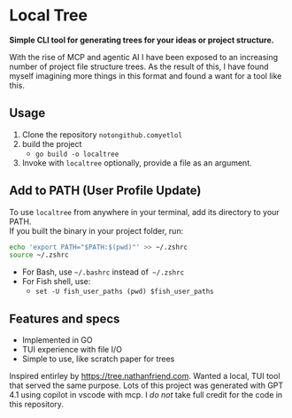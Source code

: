 # Local Tree 
**Simple CLI tool for generating trees for your ideas or project structure.**

With the rise of MCP and agentic AI I have been exposed to an increasing number of project file structure trees. As the result of this, I have found myself imagining more things in this format and found a want for a tool like this. 

## Usage 
1. Clone the repository `notongithub.comyetlol`
2. build the project 
    - `go build -o localtree`
3. Invoke with `localtree` optionally, provide a file as an argument. 

## Add to PATH (User Profile Update)

To use `localtree` from anywhere in your terminal, add its directory to your PATH.  
If you built the binary in your project folder, run:

```sh
echo 'export PATH="$PATH:$(pwd)"' >> ~/.zshrc
source ~/.zshrc
```
- For Bash, use `~/.bashrc` instead of` ~/.zshrc`
- For Fish shell, use:
    - `set -U fish_user_paths (pwd) $fish_user_paths`

## Features and specs 
- Implemented in GO
- TUI experience with file I/O
- Simple to use, like scratch paper for trees

Inspired entirley by https://tree.nathanfriend.com. Wanted a local, TUI tool that served the same purpose. Lots of this project was generated with GPT 4.1 using copilot in vscode with mcp. I *do not* take full credit for the code in this repository. 